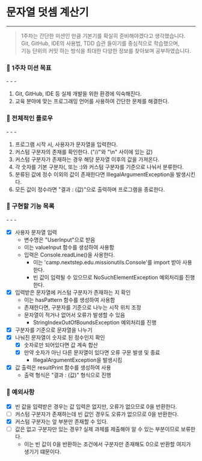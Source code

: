 # 문자열 덧셈 계산기

- - - 
> 1주차는 간단한 미션인 만큼 기본기를 확실히 준비해야겠다고 생각했습니다.<br>
> Git, GitHub, IDE의 사용법, TDD 습관 들이기를 중심적으로 학습했으며, <br>
> 기능 단위의 커밋 하는 방식을 최대한 다양한 정보를 찾아보며 공부하였습니다.

<h3>🥇 1주차 미션 목표</h3>
- - - 

1. Git, GitHub, IDE 등 실제 개발을 위한 환경에 익숙해진다.
2. 교육 분야에 맞는 프로그래밍 언어를 사용하여 간단한 문제를 해결한다.

<h3>🧾 전체적인 플로우</h3>
- - - 

1. 프로그램 시작 시, 사용자가 문자열을 입력한다.
2. 커스텀 구분자의 존재를 확인한다. ("//"와 "\n" 사이에 있는 값)
3. 커스텀 구분자가 존재하는 경우 해당 문자열 이후의 값을 가져온다.
4. 각 숫자를 기본 구분자(, 또는 :)와 커스텀 구분자를 기준으로 나눠서 분류한다.
5. 분류된 값에 정수 이외의 값이 존재한다면 IllegalArgumentException을 발생시킨다.
6. 모든 값이 정수라면 "결과 : (값)"으로 출력하며 프로그램을 종료한다.

<h3>💬 구현할 기능 목록</h3>
- - -

- [x] 사용자 문자열 입력
    - 변수명은 "UserInput"으로 받음
    - 이는 valueInput 함수를 생성하여 사용함
    - 입력은 Console.readLine()을 사용한다.
        - 이는 'camp.nextstep.edu.missionutils.Console'를 import 받아 사용한다.
        - 빈 값이 입력될 수 있으므로 NoSuchElementException 예외처리를 진행한다.
- [x] 입력받은 문자열에 커스텀 구분자가 존재하는 지 확인
    - 이는 hasPattern 함수를 생성하여 사용함
    - 존재한다면, 구분자를 기준으로 나누는 시작 위치 조정
    - 문자열이 적거나 없어서 오류가 발생할 수 있음
        - StringIndexOutOfBoundsException 예외처리를 진행
- [x] 구분자를 기준으로 문자열을 나누기
- [x] 나눠진 문자열이 숫자로 된 정수인지 확인
    - [x] 숫자로만 되어있다면 값 계속 합산
    - [x] 만약 숫자가 아닌 다른 문자열이 있다면 오류 구문 발생 및 종료
        - IllegalArgumentException을 발생시킴
- [x] 값 출력은 resultPrint 함수를 생성하여 사용
    - 출력 형식은 "결과 : (값)" 형식으로 진행

<h3>🥊 예외사항</h3>

- [x] 빈 값을 입력받은 경우는 값 입력은 없지만, 오류가 없으므로 0을 반환한다.
- [ ] 커스텀 구분자가 존재하는데 빈 값인 경우도 오류가 없으므로 0을 반환한다.
- [x] 커스텀 구분자는 앞 부분만 존재할 수 있다.
- [ ] 값은 없고 구분자만 있는 경우? 실제 과제를 제출해야 알 수 있는 부분이므로 보류한다.
    - 이는 빈 값이 0을 반환하는 조건에서 구분자만 존재해도 0으로 반환할 여지가 생기기 떄문이다.